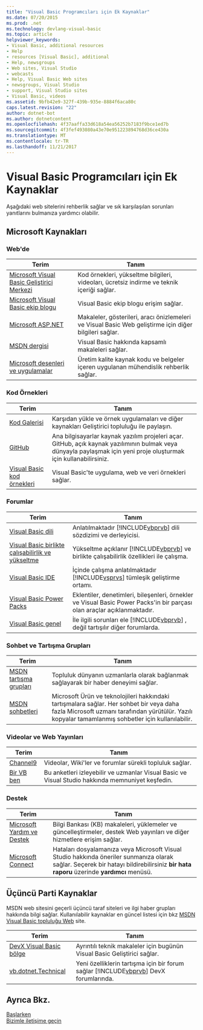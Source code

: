 ```yaml
---
title: "Visual Basic Programcıları için Ek Kaynaklar"
ms.date: 07/20/2015
ms.prod: .net
ms.technology: devlang-visual-basic
ms.topic: article
helpviewer_keywords:
- Visual Basic, additional resources
- Help
- resources [Visual Basic], additional
- Help, newsgroups
- Web sites, Visual Studio
- webcasts
- Help, Visual Basic Web sites
- newsgroups, Visual Studio
- support, Visual Studio sites
- Visual Basic, videos
ms.assetid: 9bfb42e9-327f-439b-935e-8884f6aca80c
caps.latest.revision: "22"
author: dotnet-bot
ms.author: dotnetcontent
ms.openlocfilehash: 4f37aaffa33d618a54ea56252b7183f9bce1ed7b
ms.sourcegitcommit: 4f3fef493080a43e70e951223894768d36ce430a
ms.translationtype: MT
ms.contentlocale: tr-TR
ms.lasthandoff: 11/21/2017
---
```

# <a name="additional-resources-for-visual-basic-programmers"></a>Visual Basic Programcıları için Ek Kaynaklar
Aşağıdaki web sitelerini rehberlik sağlar ve sık karşılaşılan sorunları yanıtlarını bulmanıza yardımcı olabilir.  
  
## <a name="microsoft-resources"></a>Microsoft Kaynakları  
  
### <a name="on-the-web"></a>Web'de  
  
|Terim|Tanım|  
|----------|----------------|  
|[Microsoft Visual Basic Geliştirici Merkezi](http://go.microsoft.com/fwlink/?LinkID=47768)|Kod örnekleri, yükseltme bilgileri, videoları, ücretsiz indirme ve teknik içeriği sağlar.|  
|[Microsoft Visual Basic ekip blogu](http://go.microsoft.com/fwlink/?LinkID=123815)|Visual Basic ekip blogu erişim sağlar.|  
|[Microsoft ASP.NET](http://go.microsoft.com/fwlink/?LinkID=51657)|Makaleler, gösterileri, aracı önizlemeleri ve Visual Basic Web geliştirme için diğer bilgileri sağlar.|  
|[MSDN dergisi](http://msdn.microsoft.com/magazine/cc159292.aspx)|Visual Basic hakkında kapsamlı makaleleri sağlar.|  
|[Microsoft desenleri ve uygulamalar](http://msdn.microsoft.com/practices/default.aspx)|Üretim kalite kaynak kodu ve belgeler içeren uygulanan mühendislik rehberlik sağlar.|  
  
### <a name="code-samples"></a>Kod Örnekleri  
  
|Terim|Tanım|  
|----------|----------------|  
|[Kod Galerisi](http://code.msdn.microsoft.com/)|Karşıdan yükle ve örnek uygulamaları ve diğer kaynakları Geliştirici topluluğu ile paylaşın.|  
|[GitHub](http://www.github.com/)|Ana bilgisayarlar kaynak yazılım projeleri açar. GitHub, açık kaynak yazılımının bulmak veya dünyayla paylaşmak için yeni proje oluşturmak için kullanabilirsiniz.|  
|[Visual Basic kod örnekleri](http://msdn.microsoft.com/vbasic/ms789074)|Visual Basic'te uygulama, web ve veri örnekleri sağlar.|  
  
### <a name="forums"></a>Forumlar  
  
|Terim|Tanım|  
|----------|----------------|  
|[Visual Basic dili](http://go.microsoft.com/fwlink/?LinkId=145963)|Anlatılmaktadır [!INCLUDE[vbprvb](~/includes/vbprvb-md.md)] dili sözdizimi ve derleyicisi.|  
|[Visual Basic birlikte çalışabilirlik ve yükseltme](http://go.microsoft.com/fwlink/?LinkId=145966)|Yükseltme açıklanır [!INCLUDE[vbprvb](~/includes/vbprvb-md.md)] ve birlikte çalışabilirlik özellikleri ile çalışma.|  
|[Visual Basic IDE](http://go.microsoft.com/fwlink/?LinkId=145971)|İçinde çalışma anlatılmaktadır [!INCLUDE[vsprvs](~/includes/vsprvs-md.md)] tümleşik geliştirme ortamı.|  
|[Visual Basic Power Packs](http://social.msdn.microsoft.com/Forums/vbpowerpacks/threads)|Eklentiler, denetimleri, bileşenleri, örnekler ve Visual Basic Power Packs'in bir parçası olan araçlar açıklanmaktadır.|  
|[Visual Basic genel](http://go.microsoft.com/fwlink/?LinkId=145973)|İle ilgili sorunları ele [!INCLUDE[vbprvb](~/includes/vbprvb-md.md)] , değil tartışılır diğer forumlarda.|  
  
### <a name="chats-and-discussion-groups"></a>Sohbet ve Tartışma Grupları  
  
|Terim|Tanım|  
|----------|----------------|  
|[MSDN tartışma grupları](http://go.microsoft.com/fwlink/?LinkId=145961)|Topluluk dünyanın uzmanlarla olarak bağlanmak sağlayarak bir haber deneyimi sağlar.|  
|[MSDN sohbetleri](http://go.microsoft.com/fwlink/?LinkId=145962)|Microsoft Ürün ve teknolojileri hakkındaki tartışmalara sağlar. Her sohbet bir veya daha fazla Microsoft uzmanı tarafından yürütülür. Yazılı kopyalar tamamlanmış sohbetler için kullanılabilir.|  
  
### <a name="videos-and-webcasts"></a>Videolar ve Web Yayınları  
  
|Terim|Tanım|  
|----------|----------------|  
|[Channel9](http://go.microsoft.com/fwlink/?LinkID=123827)|Videolar, Wiki'ler ve forumlar sürekli topluluk sağlar.|  
|[Bir VB ben](http://msdn.microsoft.com/vbasic/dd776132)|Bu anketleri izleyebilir ve uzmanlar Visual Basic ve Visual Studio hakkında memnuniyet keşfedin.|  
  
### <a name="support"></a>Destek  
  
|Terim|Tanım|  
|----------|----------------|  
|[Microsoft Yardım ve Destek](http://go.microsoft.com/fwlink/?LinkID=108287)|Bilgi Bankası (KB) makaleleri, yüklemeler ve güncelleştirmeler, destek Web yayınları ve diğer hizmetlere erişim sağlar.|  
|[Microsoft Connect](http://connect.microsoft.com/)|Hataları dosyalamanıza veya Microsoft Visual Studio hakkında öneriler sunmanıza olarak sağlar. Seçerek bir hatayı bildirebilirsiniz **bir hata raporu** üzerinde **yardımcı** menüsü.|  
  
## <a name="third-party-resources"></a>Üçüncü Parti Kaynaklar  
 MSDN web sitesini geçerli üçüncü taraf siteleri ve ilgi haber grupları hakkında bilgi sağlar. Kullanılabilir kaynaklar en güncel listesi için bkz [MSDN Visual Basic topluluğu Web](http://go.microsoft.com/fwlink/?LinkID=77372) site.  
  
|Terim|Tanım|  
|----------|----------------|  
|[DevX Visual Basic bölge](http://go.microsoft.com/fwlink/?LinkId=145978)|Ayrıntılı teknik makaleler için bugünün Visual Basic Geliştirici sağlar.|  
|[vb.dotnet.Technical](http://go.microsoft.com/fwlink/?LinkId=145986)|Yeni özelliklerin tartışma için bir forum sağlar [!INCLUDE[vbprvb](~/includes/vbprvb-md.md)] DevX forumlarında.|  
  
## <a name="see-also"></a>Ayrıca Bkz.  
 [Başlarken](../../visual-basic/getting-started/index.md)  
 [Bizimle iletişime geçin](/visualstudio/ide/talk-to-us)
